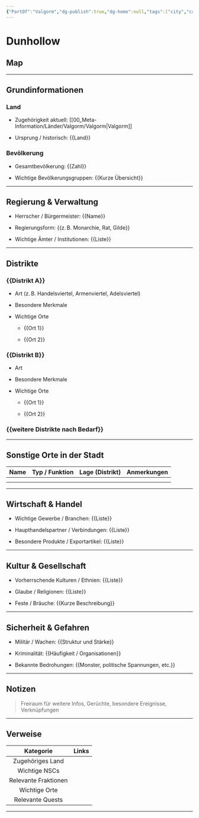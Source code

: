 ```yaml
---
{"PartOf":"Valgorm","dg-publish":true,"dg-home":null,"tags":["city","capital"],"dh-hide":true,"permalink":"/00-meta-information/laender/valgorm/staedte/dunhollow/","dgPassFrontmatter":true}
---
```



# **Dunhollow**

## **Map**




---

## **Grundinformationen**

### Land

- Zugehörigkeit aktuell: [[00_Meta-Information/Länder/Valgorm/Valgorm\|Valgorm]]
    
- Ursprung / historisch: {{Land}}
    

### Bevölkerung

- Gesamtbevölkerung: {{Zahl}}
    
- Wichtige Bevölkerungsgruppen: {{Kurze Übersicht}}
    

---


## **Regierung & Verwaltung**

- Herrscher / Bürgermeister: 
	{{Name}}
    
- Regierungsform: 
	{{z. B. Monarchie, Rat, Gilde}}
    
- Wichtige Ämter / Institutionen: 
	{{Liste}}
    

---

## **Distrikte**

### {{Distrikt A}}

- Art
	(z. B. Handelsviertel, Armenviertel, Adelsviertel)
    
- Besondere Merkmale
    
- Wichtige Orte
    - {{Ort 1}}
        
    - {{Ort 2}}
        

### {{Distrikt B}}

- Art
    
- Besondere Merkmale
    
- Wichtige Orte    
    - {{Ort 1}}
        
    - {{Ort 2}}
        

### {{weitere Distrikte nach Bedarf}}

---

## **Sonstige Orte in der Stadt**

|Name|Typ / Funktion|Lage (Distrikt)|Anmerkungen|
|---|---|---|---|
|||||
|||||

---

## **Wirtschaft & Handel**

- Wichtige Gewerbe / Branchen: 
	{{Liste}}
    
- Haupthandelspartner / Verbindungen: 
	{{Liste}}
    
- Besondere Produkte / Exportartikel: 
	{{Liste}}
    

---

## **Kultur & Gesellschaft**

- Vorherrschende Kulturen / Ethnien: 
	{{Liste}}
    
- Glaube / Religionen: 
	{{Liste}}
    
- Feste / Bräuche: 
	{{Kurze Beschreibung}}
    

---

## **Sicherheit & Gefahren**

- Militär / Wachen: 
	{{Struktur und Stärke}}
    
- Kriminalität: 
	{{Häufigkeit / Organisationen}}
    
- Bekannte Bedrohungen: 
	{{Monster, politische Spannungen, etc.}}
    

---

## **Notizen**

> Freiraum für weitere Infos, Gerüchte, besondere Ereignisse, Verknüpfungen


---

## **Verweise**

|      Kategorie       | Links |
| :------------------: | ----- |
|   Zugehöriges Land   |       |
|    Wichtige NSCs     |       |
| Relevante Fraktionen |       |
|    Wichtige Orte     |       |
|   Relevante Quests   |       |

---
